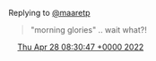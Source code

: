 Replying to [@maaretp](https://twitter.com/@maaretp/status/1519568107714527232)

> "morning glories" \.\. wait what?\!

<img src="../../media/tweet.ico" width="12" /> [Thu Apr 28 08:30:47 +0000 2022](https://twitter.com/DromerDenker/status/1519594966661672960)